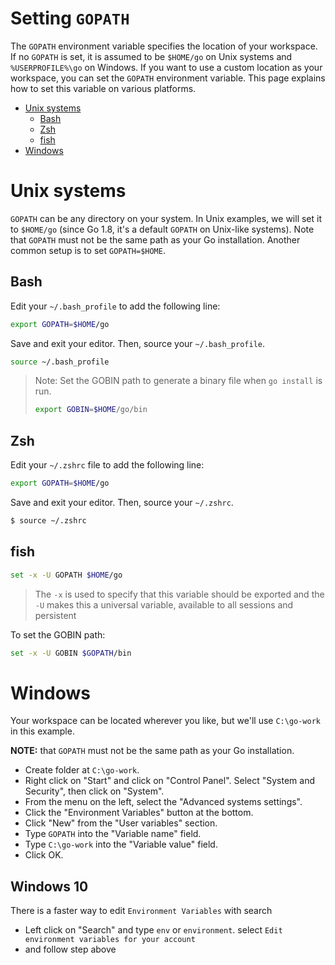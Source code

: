 # Setting `GOPATH`

The `GOPATH` environment variable specifies the location of your workspace. If no `GOPATH` is set, it is assumed to be `$HOME/go` on Unix systems and `%USERPROFILE%\go` on Windows. If you want to use a custom location as your workspace, you can set the `GOPATH` environment variable. This page explains how to set this variable on various platforms.


- [Unix systems](#unix-systems)
  * [Bash](#bash)
  * [Zsh](#zsh)
  * [fish](#fish)
- [Windows](#windows)

# Unix systems

`GOPATH` can be any directory on your system. In Unix examples, we will set it to `$HOME/go` (since Go 1.8, it's a default `GOPATH` on Unix-like systems). Note that `GOPATH` must not be the same path as your Go installation. Another common setup is to set `GOPATH=$HOME`.

## Bash

Edit your `~/.bash_profile` to add the following line:
```bash
export GOPATH=$HOME/go
```

Save and exit your editor. Then, source your `~/.bash_profile`.
```bash
source ~/.bash_profile
```

> Note: Set the GOBIN path to generate a binary file when `go install` is run.
> ```bash
> export GOBIN=$HOME/go/bin
> ```

## Zsh

Edit your `~/.zshrc` file to add the following line:

```bash
export GOPATH=$HOME/go
```
Save and exit your editor. Then, source your `~/.zshrc`.
```bash
$ source ~/.zshrc
```

## fish

```bash
set -x -U GOPATH $HOME/go
```
> The `-x` is used to specify that this variable should be exported
> and the `-U` makes this a universal variable, available to all sessions and
> persistent

To set the GOBIN path:

```bash
set -x -U GOBIN $GOPATH/bin
```

# Windows

Your workspace can be located wherever you like,
but we'll use `C:\go-work` in this example.

__NOTE:__ that `GOPATH` must not be the same path as your Go installation.

* Create folder at `C:\go-work`.
* Right click on "Start" and click on "Control Panel". Select "System and Security", then click on "System".
* From the menu on the left, select the "Advanced systems settings".
* Click the "Environment Variables" button at the bottom.
* Click "New" from the "User variables" section.
* Type `GOPATH` into the "Variable name" field.
* Type `C:\go-work` into the "Variable value" field.
* Click OK.

## Windows 10
There is a faster way to edit `Environment Variables` with search
* Left click on "Search" and type `env` or `environment`. select `Edit environment variables for your account`
* and follow step above